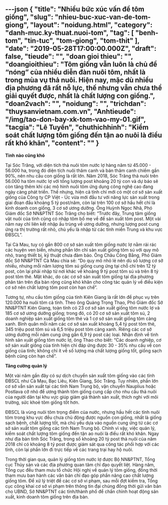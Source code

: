 ---json
{
    "title": "Nhiều bức xúc vấn đề tôm giống",
    "slug": "nhieu-buc-xuc-van-de-tom-giong",
    "layout": "noidung.html",
    "category": "danh-muc.ky-thuat.nuoi-tom",
    "tag": [
        "benh-tom",
        "tin-tuc",
        "tom-giong",
        "tom-thit"
    ],
    "date": "2019-05-28T17:00:00.000Z",
    "draft": false,
    "tieude": "",
    "doan gioi thieu": "",
    "doangioithieu": "Tôm giống vẫn luôn là chủ đề “nóng” của nhiều diễn đàn nuôi tôm, nhất là trong mùa vụ thả nuôi. Hiện nay, mặc dù nhiều địa phương đã rất nỗ lực, thế nhưng vẫn chưa thể giải quyết được, nhất là chất lượng con giống.",
    "doan2vach": "",
    "noidung": "",
    "trichdan": "thuysanvietnam.com.vn",
    "Anhtieude": "/img/tao-don-bay-xk-tom-vao-my-01.gif",
    "tacgia": "Lê Tuyến",
    "chuthichhinh": "Kiểm soát chất lượng tôm giống đến tận ao nuôi là điều rất khó khăn",
    "__content__": ""
}
---
<p><strong>Tỉnh n&agrave;o cũng kh&oacute;</strong></p>

<p>Tại S&oacute;c Trăng, với diện t&iacute;ch thả nu&ocirc;i t&ocirc;m nước lợ h&agrave;ng năm từ 45.000 - 56.000 ha, trong đ&oacute; diện t&iacute;ch nu&ocirc;i th&acirc;m canh v&agrave; b&aacute;n th&acirc;m canh chiếm gần 90%, n&ecirc;n nhu cầu con giống l&agrave; rất lớn. Năm 2018, S&oacute;c Trăng thả nu&ocirc;i tr&ecirc;n 56.000 ha t&ocirc;m nước lợ với tổng lượng post khoảng 20 tỷ con v&agrave; dự b&aacute;o sẽ c&ograve;n tăng th&ecirc;m khi c&aacute;c m&ocirc; h&igrave;nh nu&ocirc;i t&ocirc;m ứng dụng c&ocirc;ng nghệ cao đang ng&agrave;y c&agrave;ng ph&aacute;t triển. Thế nhưng, hiện cả tỉnh chỉ mới c&oacute; một cơ sở sản xuất giống của C&ocirc;ng ty CP Việt - &Uacute;c vừa mới đầu tư với năng lực sản xuất trong giai đoạn đầu khoảng 5 tỷ post/năm, c&ograve;n lại tr&ecirc;n 100 cơ sở hầu hết chỉ l&agrave; kinh doanh con giống, 3 cơ sở ương dưỡng. &Ocirc;ng Huỳnh Ngọc Nh&atilde;, Ph&oacute; Gi&aacute;m đốc Sở NN&amp;PTNT S&oacute;c Trăng cho biết: &ldquo;Trước đ&acirc;y, Trung t&acirc;m giống vật nu&ocirc;i của tỉnh cũng c&oacute; nhập t&ocirc;m bố mẹ về để sản xuất t&ocirc;m post. Một v&agrave;i năm nay chỉ li&ecirc;n kết nhập ấu tr&ugrave;ng về ương dưỡng, nhưng lượng post cung ứng ra thị trường rất nhỏ, chủ yếu l&agrave; nhập từ c&aacute;c tỉnh miền Trung v&agrave; khu vực ĐBSCL&rdquo;.</p>

<p>Tại C&agrave; Mau, tuy c&oacute; gần 800 cơ sở sản xuất t&ocirc;m giống nước lợ nằm rải r&aacute;c c&aacute;c huyện ven biển, nhưng phần lớn chỉ sản xuất giống t&ocirc;m s&uacute; với quy m&ocirc; nhỏ, trang thiết bị, kỹ thuật chưa đảm bảo. &Ocirc;ng Ch&acirc;u C&ocirc;ng Bằng, Ph&oacute; Gi&aacute;m đốc Sở NN&amp;PTNT C&agrave; Mau chia sẻ: &ldquo;Do quy m&ocirc; nhỏ lẻ n&ecirc;n d&ugrave; số lượng cơ sở nhiều, nhưng mỗi năm lượng t&ocirc;m s&uacute; giống cung ứng tại chỗ chỉ tr&ecirc;n 12 tỷ post, c&ograve;n lại phải nhập từ nơi kh&aacute;c về khoảng 9 tỷ post t&ocirc;m s&uacute; v&agrave; tr&ecirc;n 8 tỷ post t&ocirc;m thẻ. Mặt kh&aacute;c, do c&aacute;c cơ sở sản xuất t&ocirc;m giống tại địa phương ph&acirc;n t&aacute;n tr&ecirc;n địa b&agrave;n rộng cũng kh&oacute; khăn cho c&ocirc;ng t&aacute;c quản l&yacute; về điều kiện cơ sở n&ecirc;n chất lượng t&ocirc;m post c&ograve;n hạn chế&rdquo;.</p>

<p>Tương tự, nhu cầu t&ocirc;m giống của tỉnh Ki&ecirc;n Giang l&agrave; rất lớn để phục vụ tr&ecirc;n 120.000 ha nu&ocirc;i t&ocirc;m cả tỉnh. Theo &ocirc;ng Quảng Trọng Thao, Ph&oacute; Gi&aacute;m đốc Sở NN&amp;PTNT Ki&ecirc;n Giang, to&agrave;n tỉnh c&oacute; 23 cơ sở sản xuất giống t&ocirc;m nước lợ v&agrave; 185 cơ sở ương dưỡng giống; trong đ&oacute;, c&oacute; 20 cơ sở sản xuất t&ocirc;m s&uacute;, 2 doanh nghiệp sản xuất giống t&ocirc;m thẻ v&agrave; 1 cơ sở sản xuất giống t&ocirc;m c&agrave;ng xanh. B&igrave;nh qu&acirc;n mỗi năm c&aacute;c cơ sở sản xuất khoảng 5,4 tỷ post t&ocirc;m thẻ, 345 triệu post t&ocirc;m s&uacute; v&agrave; 6,5 triệu post t&ocirc;m c&agrave;ng xanh. Ri&ecirc;ng c&aacute;c cơ sở ương dưỡng mỗi năm cung ứng gần 6,9 tỷ post c&aacute;c loại. Nhận định về t&igrave;nh h&igrave;nh sản xuất giống t&ocirc;m nước lợ, &ocirc;ng Thao cho biết: &ldquo;C&aacute;c doanh nghiệp, cơ sở sản xuất giống của tỉnh hiện chỉ đ&aacute;p ứng được 30 - 35% nhu cầu về con giống của tỉnh; kh&ocirc;ng chỉ &iacute;t về số lượng m&agrave; chất lượng giống tốt, giống sạch bệnh cũng c&ograve;n hạn chế&rdquo;.</p>

<p><strong>Tăng cường quản l&yacute;</strong></p>

<p>Một v&agrave;i năm gần đ&acirc;y c&oacute; sự dịch chuyển sản xuất t&ocirc;m giống v&agrave;o c&aacute;c tỉnh ĐBSCL như C&agrave; Mau, Bạc Li&ecirc;u, Ki&ecirc;n Giang, S&oacute;c Trăng. Tuy nhi&ecirc;n, phần lớn cơ sở vẫn sản xuất tại c&aacute;c tỉnh Nam Trung bộ, vận chuyển Nauplius hoặc Postlava cỡ nhỏ để ương th&agrave;nh t&ocirc;m giống cung cấp cho nhu cầu thả nu&ocirc;i của người d&acirc;n tại khu vực gi&uacute;p giảm gi&aacute; th&agrave;nh sản xuất, th&iacute;ch nghi với m&ocirc;i trường, sức khoẻ t&ocirc;m giống tốt hơn.</p>

<p>ĐBSCL l&agrave; v&ugrave;ng nu&ocirc;i t&ocirc;m trọng điểm của nước, nhưng hầu hết c&aacute;c tỉnh nu&ocirc;i t&ocirc;m trong khu vực đều chưa chủ động được nguồn con giống, nhất l&agrave; giống sạch bệnh, chất lượng tốt, m&agrave; chủ yếu dựa v&agrave;o nguồn cung ứng từ c&aacute;c cơ sở sản xuất t&ocirc;m giống c&aacute;c tỉnh Nam Trung bộ. Ch&iacute;nh v&igrave; vậy, việc quản l&yacute;, kiểm so&aacute;t chất lượng t&ocirc;m giống đến tận ao nu&ocirc;i l&agrave; điều rất kh&oacute; khăn. Ngay như địa b&agrave;n tỉnh S&oacute;c Trăng, trong số khoảng 20 tỷ post thả nu&ocirc;i của năm 2018 chỉ c&oacute; khoảng 8 tỷ post được gi&aacute;m s&aacute;t qua c&ocirc;ng t&aacute;c phối hợp với c&aacute;c tỉnh, c&ograve;n lại phần lớn đi trực tiếp về c&aacute;c trang trại hay hộ nu&ocirc;i.</p>

<p>Trong thời gian qua, quản l&yacute; giống t&ocirc;m nước lợ được Bộ NN&amp;PTNT, Tổng cục Thủy sản v&agrave; c&aacute;c địa phương quan t&acirc;m chỉ đạo quyết liệt. H&agrave;ng năm, Tổng cục đều tham mưu tổ chức Hội nghị về quản l&yacute; t&ocirc;m giống, đồng thời tham mưu ban h&agrave;nh c&aacute;c văn bản chỉ đạo g&oacute;p phần n&acirc;ng cao chất lượng giống t&ocirc;m. Để xử l&yacute; triệt để c&aacute;c cơ sở vi phạm, sau mỗi đợt kiểm tra, Tổng cục c&ocirc;ng khai cơ sở vi phạm tr&ecirc;n th&ocirc;ng tin đại ch&uacute;ng đồng thời gửi văn bản cho UBND, Sở NN&amp;PTNT c&aacute;c tỉnh/th&agrave;nh phố để chấn chỉnh hoạt động sản xuất, kinh doanh t&ocirc;m giống tr&ecirc;n địa b&agrave;n.</p>
